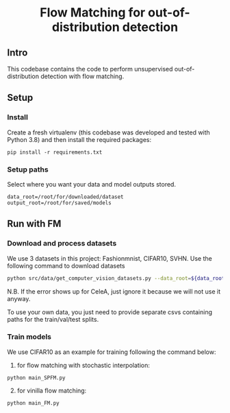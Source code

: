<h1 align="center">Flow Matching for out-of-distribution detection</h1>


## Intro

This codebase contains the code to perform unsupervised out-of-distribution detection with flow matching.


## Setup

### Install
Create a fresh virtualenv (this codebase was developed and tested with Python 3.8) and then install the required packages:

```pip install -r requirements.txt```


### Setup paths
Select where you want your data and model outputs stored.
```
data_root=/root/for/downloaded/dataset
output_root=/root/for/saved/models
```

## Run with FM

### Download and process datasets
We use 3 datasets in this project: Fashionmnist, CIFAR10, SVHN. Use the following command to download datasets
```bash
python src/data/get_computer_vision_datasets.py --data_root=${data_root}
```
N.B. If the error shows up for CeleA, just ignore it because we will not use it anyway.

To use your own data, you just need to provide separate csvs containing paths for the train/val/test splits.

### Train models
We use CIFAR10 as an example for training following the command below:

1. for flow matching with stochastic interpolation:
```
python main_SPFM.py
```
2. for vinilla flow matching:
```
python main_FM.py
```   

